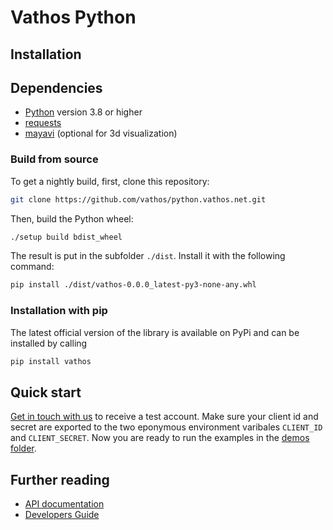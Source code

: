 # Vathos Python

## Installation

## Dependencies

- [Python](https://www.python.org/) version 3.8 or higher
- [requests](https://requests.readthedocs.io/en/latest/)
- [mayavi](https://docs.enthought.com/mayavi/mayavi/) (optional for 3d visualization) 

### Build from source

To get a nightly build, first, clone this repository:

```bash
git clone https://github.com/vathos/python.vathos.net.git
```

Then, build the Python wheel:

```bash
./setup build bdist_wheel
```

The result is put in the subfolder `./dist`. Install it with the following command:

```bash
pip install ./dist/vathos-0.0.0_latest-py3-none-any.whl
```

### Installation with pip

The latest official version of the library is available on PyPi and can be installed by calling

```bash
pip install vathos
```

## Quick start

[Get in touch with us](https://www.vathos-robotics.com) to receive a test account. Make sure your client id and secret are exported to the two eponymous environment varibales `CLIENT_ID` and `CLIENT_SECRET`. Now you are ready to run the examples in the [demos folder](./demos/).

## Further reading

- [API documentation](./docs/)
- [Developers Guide](https://docs.vathos.net/guides)